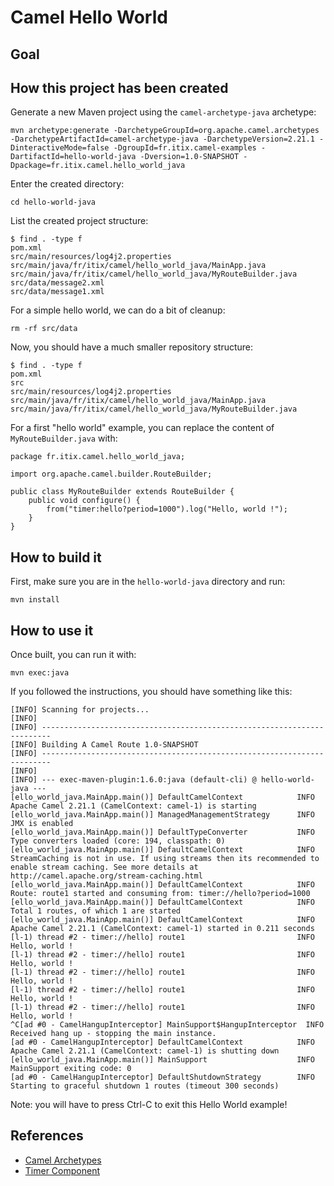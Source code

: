 # Camel Hello World

## Goal


## How this project has been created

Generate a new Maven project using the `camel-archetype-java` archetype:
```
mvn archetype:generate -DarchetypeGroupId=org.apache.camel.archetypes -DarchetypeArtifactId=camel-archetype-java -DarchetypeVersion=2.21.1 -DinteractiveMode=false -DgroupId=fr.itix.camel-examples -DartifactId=hello-world-java -Dversion=1.0-SNAPSHOT -Dpackage=fr.itix.camel.hello_world_java
```

Enter the created directory:
```
cd hello-world-java
```

List the created project structure:
```
$ find . -type f
pom.xml
src/main/resources/log4j2.properties
src/main/java/fr/itix/camel/hello_world_java/MainApp.java
src/main/java/fr/itix/camel/hello_world_java/MyRouteBuilder.java
src/data/message2.xml
src/data/message1.xml
```

For a simple hello world, we can do a bit of cleanup:
```
rm -rf src/data 
```

Now, you should have a much smaller repository structure:
```
$ find . -type f
pom.xml
src
src/main/resources/log4j2.properties
src/main/java/fr/itix/camel/hello_world_java/MainApp.java
src/main/java/fr/itix/camel/hello_world_java/MyRouteBuilder.java
```

For a first "hello world" example, you can replace the content of `MyRouteBuilder.java` with:
```
package fr.itix.camel.hello_world_java;

import org.apache.camel.builder.RouteBuilder;

public class MyRouteBuilder extends RouteBuilder {
    public void configure() {
        from("timer:hello?period=1000").log("Hello, world !");
    }
}
```

## How to build it

First, make sure you are in the `hello-world-java` directory and run:
```
mvn install
```

## How to use it

Once built, you can run it with:
```
mvn exec:java
```

If you followed the instructions, you should have something like this:
```
[INFO] Scanning for projects...
[INFO] 
[INFO] ------------------------------------------------------------------------
[INFO] Building A Camel Route 1.0-SNAPSHOT
[INFO] ------------------------------------------------------------------------
[INFO] 
[INFO] --- exec-maven-plugin:1.6.0:java (default-cli) @ hello-world-java ---
[ello_world_java.MainApp.main()] DefaultCamelContext            INFO  Apache Camel 2.21.1 (CamelContext: camel-1) is starting
[ello_world_java.MainApp.main()] ManagedManagementStrategy      INFO  JMX is enabled
[ello_world_java.MainApp.main()] DefaultTypeConverter           INFO  Type converters loaded (core: 194, classpath: 0)
[ello_world_java.MainApp.main()] DefaultCamelContext            INFO  StreamCaching is not in use. If using streams then its recommended to enable stream caching. See more details at http://camel.apache.org/stream-caching.html
[ello_world_java.MainApp.main()] DefaultCamelContext            INFO  Route: route1 started and consuming from: timer://hello?period=1000
[ello_world_java.MainApp.main()] DefaultCamelContext            INFO  Total 1 routes, of which 1 are started
[ello_world_java.MainApp.main()] DefaultCamelContext            INFO  Apache Camel 2.21.1 (CamelContext: camel-1) started in 0.211 seconds
[l-1) thread #2 - timer://hello] route1                         INFO  Hello, world !
[l-1) thread #2 - timer://hello] route1                         INFO  Hello, world !
[l-1) thread #2 - timer://hello] route1                         INFO  Hello, world !
[l-1) thread #2 - timer://hello] route1                         INFO  Hello, world !
[l-1) thread #2 - timer://hello] route1                         INFO  Hello, world !
^C[ad #0 - CamelHangupInterceptor] MainSupport$HangupInterceptor  INFO  Received hang up - stopping the main instance.
[ad #0 - CamelHangupInterceptor] DefaultCamelContext            INFO  Apache Camel 2.21.1 (CamelContext: camel-1) is shutting down
[ello_world_java.MainApp.main()] MainSupport                    INFO  MainSupport exiting code: 0
[ad #0 - CamelHangupInterceptor] DefaultShutdownStrategy        INFO  Starting to graceful shutdown 1 routes (timeout 300 seconds)
```

Note: you will have to press Ctrl-C to exit this Hello World example!

## References

- [Camel Archetypes](http://camel.apache.org/camel-maven-archetypes.html)
- [Timer Component](http://camel.apache.org/timer.html)
